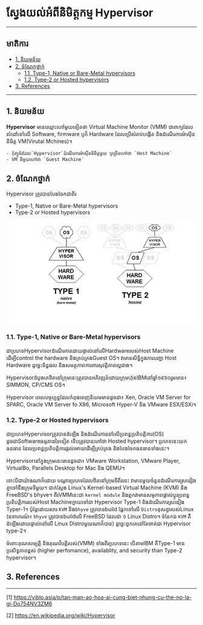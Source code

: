 # ស្វែងយល់អំពីនិមិត្តកម្ម Hypervisor
--------------------------------------------

## មាតិការ
* [1. និយមន័យ](#def)
* [2. ចំណែកថ្នាក់](#class)
  * [1.1. Type-1, Native or Bare-Metal hypervisors](#type1)
  * [1.2. Type-2 or Hosted hypervisors](#type2)
* [3. References](#ref)

*****************************************
## <a name = "def"> 1. និយមន័យ </a>
**Hypervisor** មានឈ្មោះហៅមួយទៀតថា Virtual Machine Monitor (VMM) ជាពាក្យដែលសំដៅទៅលើ Software, firmware ឫក៏ Hardware ដែលប្រើសំរាប់បង្កើត និងដំណើរការម៉ាសុីននិមិត្ត VM(Virutal Mchines)។
```
- កុំព្យូទ័រដែល`Hypervisor`​ដំណើរការម៉ាសុីននិមិត្តមួយ ឫច្រើនហៅថា `Host Machine`
- VM និមួយហៅថា `Guest Machine`
```

## <a name = "class"> 2. ចំណែកថ្នាក់ </a>
Hypervisor ត្រូវបានបែងចែកជាពីរ
- Type-1, Native or Bare-Metal hypervisors
- Type-2 or Hosted hypervisors

![Type of hypervisor](/images/hypervisor.jpg)


### <a name = "type1">1.1. Type-1, Native or Bare-Metal hypervisors</a>

ជាប្រភេទHypervisorដំណើរការដោយផ្ទាល់នៅលើHardwareរបស់Host Machine ដើម្បីcontrol the hardware និងគ្រប់គ្រងGuest OS។ វាមានសិទ្ធិក្នុងការបញ្ជា Host Hardware ដូច្នេះទិន្នផល និងសមត្ថភាពការពារសុវត្តិភាពល្អជាង។

Hypervisorដំបូងគេឋិតនៅក្រុមនេះត្រូវបានអភិវឌ្ឍន៍ដោយក្រុមហ៊ុនIBMនៅឆ្នាំ១៩៦០រួមមាន៖ SIMMON, CP/CMS OS។

Hypervisor ពេលបច្ចប្បន្នដែលកំពុងពេញនិយមមានដូចជា៖ Xen, Oracle VM Server for SPARC, Oracle VM Server fo X86, Microsoft Hyper-V និង VMware ESX/ESXi។

### <a name = "type2">1.2. Type-2 or Hosted hypervisors</a>

ជាប្រភេទHypervisorត្រូវបានដំឡើង និងដំណើរការនៅលើប្រពន្ធប្រតិបត្តិការ(OS) ដូចជាSoftwareធម្មតាដទៃទៀត ទើបត្រូវបានហៅថា Hosted hypervisor។ ប្រភេទនេះយកធនធាន ដែលប្រពន្ធប្រតិបត្តិការផ្ដល់អោយដើម្បីគ្រប់គ្រង និងបែងចែកធនធានទាំងនេះ។

Hypervisorនៅក្នុងក្រុមនេះមានដូចជា៖ VMware Workstation, VMware Player, VirtualBo, Parallels Desktop for Mac និង QEMU។

ទោះបីជាយ៉ាងណាក៏ដោយ បណ្ដារប្រភេទដែលឋិតនៅក្រុមទីពីរនេះ វាមានមួយចំនួនដំណើរការស្រដៀងគ្នាទៅនឹងក្រុមទីមួយ។ ជាក់ស្ដែង Linux's Kernel-based Virtual Machine (KVM) និង FreeBSD's bhyve។ ពីរVMMនេះជា `kernel module` និងពួកវាមានសម្ថភាពផ្លាស់ប្ដូរប្រពន្ធប្រតិបត្តិការរបស់Host Machineក្លាយទៅជា Hypervisor Type-1 និងដំណើរការស្រដៀង Typer-1។ ប៉ុន្តែដោយសារ `KVM` និង`bhyve` ត្រូវបានbuild ផ្អែកទៅលើ `Distro`ខុសគ្នារបស់Linux (ឧទាហរណ៍៖ `bhyve` ត្រូវបានbuildលើ FreeBSD ដែលជា ១​ Linux Distro។ ចំនែកឯ `KVM` គឺដំឡើងដោយផ្ទាល់នៅលើ Linux Distroមួយណាក៏បាន) ដូច្នេះពួកគេនៅតែចាត់ជា Hypervisor type-2។

ចំពោះគុណសម្បត្តិ និងគុណវិបត្តិរបស់(VMM)​ ទាំងពីរប្រភេទនេះ បើតាមIBM គឺType-1 មានប្រសិទ្ធភាពខ្ពស់ (higher perfomance), availablity, and security than Type-2 hypervisor។

## <a name = "ref">3. References </a>
---------------------------------
[1] https://viblo.asia/p/tan-man-ao-hoa-ai-cung-biet-nhung-cu-the-no-la-gi-Do754NV3ZM6

[2] https://en.wikipedia.org/wiki/Hypervisor



